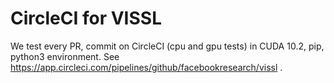 # CircleCI for VISSL

We test every PR, commit on CircleCI (cpu and gpu tests) in CUDA 10.2, pip, python3 environment. See https://app.circleci.com/pipelines/github/facebookresearch/vissl .
